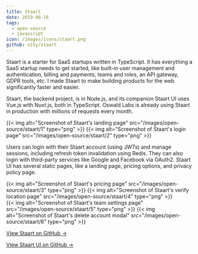 ```yaml
---
title: Staart
date: 2019-08-16
tags:
  - open-source
  - javascript
icon: /images/icons/staart.png
github: o15y/staart
---
```


Staart is a starter for SaaS startups written in TypeScript. It has everything a SaaS startup needs to get started, like built-in user management and authentication, billing and payments, teams and roles, an API gateway, GDPR tools, etc. I made Staart to make building products for the web significantly faster and easier.

<!--more-->

Staart, the backend project, is in Node.js, and its companion Staart UI uses Vue.js with Nuxt.js, both in TypeScript. Oswald Labs is already using Staart in production with millions of requests every month.

<div class="two-images">
  {{< img alt="Screenshot of Staart's landing page" src="/images/open-source/staart/1" type="png" >}}
  {{< img alt="Screenshot of Staart's login page" src="/images/open-source/staart/2" type="png" >}}
</div>

Users can login with their Staart account (using JWTs) and manage sessions, including refresh token invalidation using Redis. They can also login with third-party services like Google and Facebook via OAuth2. Staart UI has several static pages, like a landing page, pricing options, and privacy policy page.

<div class="two-images">
  {{< img alt="Screenshot of Staart's pricing page" src="/images/open-source/staart/3" type="png" >}}
  {{< img alt="Screenshot of Staart's verify location page" src="/images/open-source/staart/4" type="png" >}}
</div>
<div class="two-images">
  {{< img alt="Screenshot of Staart's team settings page" src="/images/open-source/staart/5" type="png" >}}
  {{< img alt="Screenshot of Staart's delete account modal" src="/images/open-source/staart/6" type="png" >}}
</div>

[View Staart on GitHub &rarr;](https://github.com/o15y/staart)

[View Staart UI on GitHub &rarr;](https://github.com/o15y/staart-ui)
